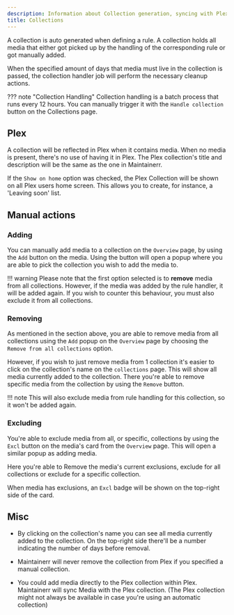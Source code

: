 ```yaml
---
description: Information about Collection generation, syncing with Plex, and manual actions.
title: Collections
---
```

A collection is auto generated when defining a rule. A collection holds all media that either got picked up by the handling of the corresponding rule or got manually added.

When the specified amount of days that media must live in the collection is passed, the collection handler job will perform the necessary cleanup actions.

??? note "Collection Handling"
     Collection handling is a batch process that runs every 12 hours. You can manually trigger it with the `Handle collection` button on the Collections page.

## Plex

A collection will be reflected in Plex when it contains media. When no media is present, there's no use of having it in Plex. The Plex collection's title and description will be the same as the one in Maintainerr.

If the `Show on home` option was checked, the Plex Collection will be shown on all Plex users home screen. This allows you to create, for instance, a 'Leaving soon' list.

## Manual actions

### Adding

You can manually add media to a collection on the `Overview` page, by using the `Add` button on the media. Using the button will open a popup where you are able to pick the collection you wish to add the media to.

!!! warning
    Please note that the first option selected is to **remove** media from all collections. However, if the media was added by the rule handler, it will be added again. If you wish to counter this behaviour, you must also exclude it from all collections.

### Removing

As mentioned in the section above, you are able to remove media from all collections using the `Add` popup on the `Overview` page by choosing the `Remove from all collections` option.

However, if you wish to just remove media from 1 collection it's easier to click on the collection's name on the `collections` page. This will show all media currently added to the collection. There you're able to remove specific media from the collection by using the `Remove` button.

!!! note
    This will also exclude media from rule handling for this collection, so it won't be added again.

### Excluding

You're able to exclude media from all, or specific, collections by using the `Excl` button on the media's card from the `Overview` page. This will open a similar popup as adding media.

Here you're able to Remove the media's current exclusions, exclude for all collections or exclude for a specific collection.

When media has exclusions, an `Excl` badge will be shown on the top-right side of the card.

## Misc

- By clicking on the collection's name you can see all media currently added to the collection. On the top-right side there'll be a number indicating the number of days before removal.

- Maintainerr will never remove the collection from Plex if you specified a manual collection.

- You could add media directly to the Plex collection within Plex. Maintainerr will sync Media with the Plex collection. (The Plex collection might not always be available in case you're using an automatic collection)
